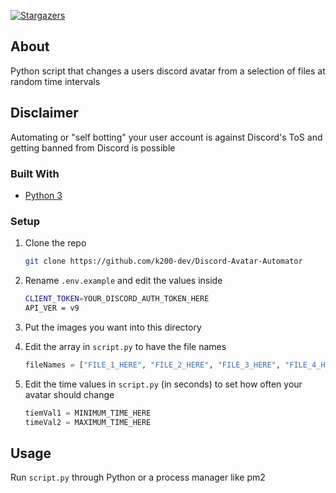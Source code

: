 [![Stargazers][stars-shield]][stars-url]

## About

Python script that changes a users discord avatar from a selection of files at random time intervals

## Disclaimer

Automating or "self botting" your user account is against Discord's ToS and getting banned from Discord is possible 

### Built With

* [Python 3](https://www.python.org/)

### Setup

1. Clone the repo
   ```sh
   git clone https://github.com/k200-dev/Discord-Avatar-Automator
   ```
2. Rename `.env.example` and edit the values inside
   ```sh
   CLIENT_TOKEN=YOUR_DISCORD_AUTH_TOKEN_HERE
   API_VER = v9
   ```
3. Put the images you want into this directory

4. Edit the array in `script.py` to have the file names
   ```python
   fileNames = ["FILE_1_HERE", "FILE_2_HERE", "FILE_3_HERE", "FILE_4_HERE"]
   ```

5. Edit the time values in `script.py` (in seconds) to set how often your avatar should change
   ```python
   tiemVal1 = MINIMUM_TIME_HERE
   timeVal2 = MAXIMUM_TIME_HERE
   ```

## Usage

Run `script.py` through Python or a process manager like pm2

[stars-shield]: https://img.shields.io/github/stars/k200-dev/Discord-Avatar-Automator.svg?style=for-the-badge
[stars-url]: https://github.com/k200-dev/Discord-Avatar-Automator/stargazers
